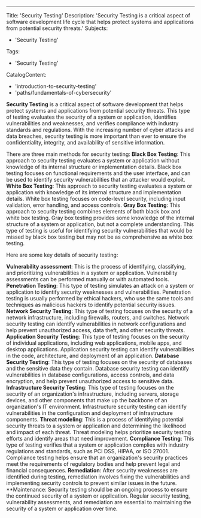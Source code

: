 ---
Title: 'Security Testing'
Description: 'Security Testing is a critical aspect of software development life cycle that helps protect systems and applications from potential security threats.'
Subjects:
  - 'Security Testing'

Tags:
  - 'Security Testing'

CatalogContent:
  - 'introduction-to-security-testing'
  - 'paths/fundamentals-of-cybersecurity'



**Security Testing** is a critical aspect of software development that helps protect systems and applications from potential security threats. This type of testing evaluates the security of a system or application, identifies vulnerabilities and weaknesses, and verifies compliance with industry standards and regulations. With the increasing number of cyber attacks and data breaches, security testing is more important than ever to ensure the confidentiality, integrity, and availability of sensitive information.


There are three main methods for security testing:
**Black Box Testing**: This approach to security testing evaluates a system or application without knowledge of its internal structure or implementation details. Black box testing focuses on functional requirements and the user interface, and can be used to identify security vulnerabilities that an attacker would exploit.
**White Box Testing**: This approach to security testing evaluates a system or application with knowledge of its internal structure and implementation details. White box testing focuses on code-level security, including input validation, error handling, and access controls.
**Gray Box Testing**: This approach to security testing combines elements of both black box and white box testing. Gray box testing provides some knowledge of the internal structure of a system or application, but not a complete understanding. This type of testing is useful for identifying security vulnerabilities that would be missed by black box testing but may not be as comprehensive as white box testing.


Here are some key details of security testing:


**Vulnerability assessment**: This is the process of identifying, classifying, and prioritizing vulnerabilities in a system or application. Vulnerability assessments can be performed manually or with automated tools.
**Penetration Testing**: This type of testing simulates an attack on a system or application to identify security weaknesses and vulnerabilities. Penetration testing is usually performed by ethical hackers, who use the same tools and techniques as malicious hackers to identify potential security issues.
**Network Security Testing**: This type of testing focuses on the security of a network infrastructure, including firewalls, routers, and switches. Network security testing can identify vulnerabilities in network configurations and help prevent unauthorized access, data theft, and other security threats.
**Application Security Testing**: This type of testing focuses on the security of individual applications, including web applications, mobile apps, and desktop applications. Application security testing can identify vulnerabilities in the code, architecture, and deployment of an application.
**Database Security Testing**: This type of testing focuses on the security of databases and the sensitive data they contain. Database security testing can identify vulnerabilities in database configurations, access controls, and data encryption, and help prevent unauthorized access to sensitive data.
**Infrastructure Security Testing**: This type of testing focuses on the security of an organization's infrastructure, including servers, storage devices, and other components that make up the backbone of an organization's IT environment. Infrastructure security testing can identify vulnerabilities in the configuration and deployment of infrastructure components.
**Threat modeling**: This is a process of identifying potential security threats to a system or application and determining the likelihood and impact of each threat. Threat modeling helps prioritize security testing efforts and identify areas that need improvement.
**Compliance Testing**: This type of testing verifies that a system or application complies with industry regulations and standards, such as PCI DSS, HIPAA, or ISO 27001. Compliance testing helps ensure that an organization's security practices meet the requirements of regulatory bodies and help prevent legal and financial consequences.
**Remediation**: After security weaknesses are identified during testing, remediation involves fixing the vulnerabilities and implementing security controls to prevent similar issues in the future.
**Maintenance: Security testing should be an ongoing process to ensure the continued security of a system or application. Regular security testing, vulnerability assessments, and remediation are essential to maintaining the security of a system or application over time.